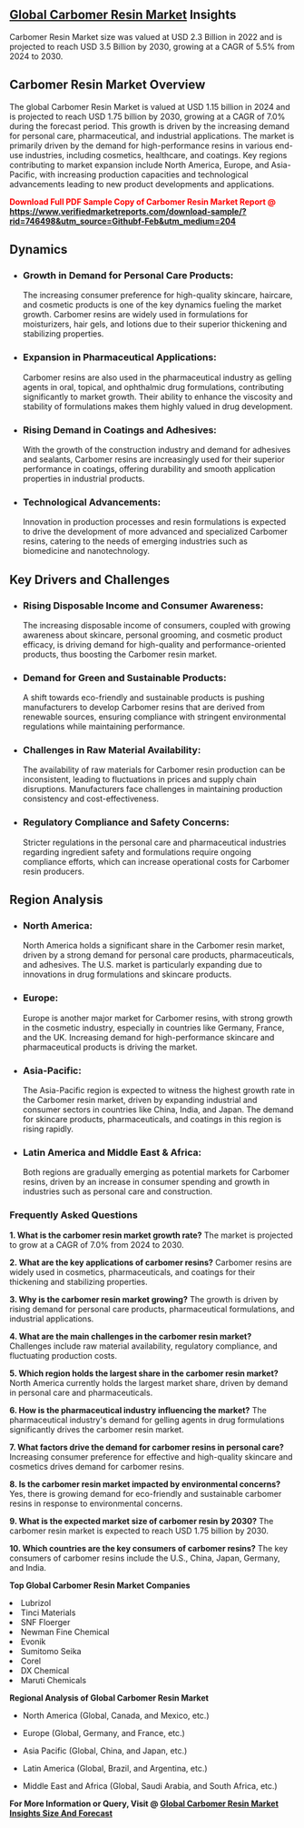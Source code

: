 <h2><a href="https://www.verifiedmarketreports.com/download-sample/?rid=746498&amp;utm_source=Githubf&amp;utm_medium=204" target="_blank">Global Carbomer Resin Market</a> Insights</h2><p>Carbomer Resin Market size was valued at USD 2.3 Billion in 2022 and is projected to reach USD 3.5 Billion by 2030, growing at a CAGR of 5.5% from 2024 to 2030.</p><p><h2>Carbomer Resin Market Overview</h2> <p>The global Carbomer Resin Market is valued at USD 1.15 billion in 2024 and is projected to reach USD 1.75 billion by 2030, growing at a CAGR of 7.0% during the forecast period. This growth is driven by the increasing demand for personal care, pharmaceutical, and industrial applications. The market is primarily driven by the demand for high-performance resins in various end-use industries, including cosmetics, healthcare, and coatings. Key regions contributing to market expansion include North America, Europe, and Asia-Pacific, with increasing production capacities and technological advancements leading to new product developments and applications.</p> <p><strong><p><span class=""><span style="color: #ff0000;"><strong>Download Full PDF Sample Copy of Carbomer Resin Market Report</strong> @ </span><a href="https://www.verifiedmarketreports.com/download-sample/?rid=746498&amp;utm_source=Githubf-Feb&amp;utm_medium=204" target="_blank">https://www.verifiedmarketreports.com/download-sample/?rid=746498&amp;utm_source=Githubf-Feb&amp;utm_medium=204</a></span></p></strong></p> <h2>Dynamics</h2> <ul> <li><h3>Growth in Demand for Personal Care Products:</h3> The increasing consumer preference for high-quality skincare, haircare, and cosmetic products is one of the key dynamics fueling the market growth. Carbomer resins are widely used in formulations for moisturizers, hair gels, and lotions due to their superior thickening and stabilizing properties.</li> <li><h3>Expansion in Pharmaceutical Applications:</h3> Carbomer resins are also used in the pharmaceutical industry as gelling agents in oral, topical, and ophthalmic drug formulations, contributing significantly to market growth. Their ability to enhance the viscosity and stability of formulations makes them highly valued in drug development.</li> <li><h3>Rising Demand in Coatings and Adhesives:</h3> With the growth of the construction industry and demand for adhesives and sealants, Carbomer resins are increasingly used for their superior performance in coatings, offering durability and smooth application properties in industrial products.</li> <li><h3>Technological Advancements:</h3> Innovation in production processes and resin formulations is expected to drive the development of more advanced and specialized Carbomer resins, catering to the needs of emerging industries such as biomedicine and nanotechnology.</li> </ul> <h2>Key Drivers and Challenges</h2> <ul> <li><h3>Rising Disposable Income and Consumer Awareness:</h3> The increasing disposable income of consumers, coupled with growing awareness about skincare, personal grooming, and cosmetic product efficacy, is driving demand for high-quality and performance-oriented products, thus boosting the Carbomer resin market.</li> <li><h3>Demand for Green and Sustainable Products:</h3> A shift towards eco-friendly and sustainable products is pushing manufacturers to develop Carbomer resins that are derived from renewable sources, ensuring compliance with stringent environmental regulations while maintaining performance.</li> <li><h3>Challenges in Raw Material Availability:</h3> The availability of raw materials for Carbomer resin production can be inconsistent, leading to fluctuations in prices and supply chain disruptions. Manufacturers face challenges in maintaining production consistency and cost-effectiveness.</li> <li><h3>Regulatory Compliance and Safety Concerns:</h3> Stricter regulations in the personal care and pharmaceutical industries regarding ingredient safety and formulations require ongoing compliance efforts, which can increase operational costs for Carbomer resin producers.</li> </ul> <h2>Region Analysis</h2> <ul> <li><h3>North America:</h3> North America holds a significant share in the Carbomer resin market, driven by a strong demand for personal care products, pharmaceuticals, and adhesives. The U.S. market is particularly expanding due to innovations in drug formulations and skincare products.</li> <li><h3>Europe:</h3> Europe is another major market for Carbomer resins, with strong growth in the cosmetic industry, especially in countries like Germany, France, and the UK. Increasing demand for high-performance skincare and pharmaceutical products is driving the market.</li> <li><h3>Asia-Pacific:</h3> The Asia-Pacific region is expected to witness the highest growth rate in the Carbomer resin market, driven by expanding industrial and consumer sectors in countries like China, India, and Japan. The demand for skincare products, pharmaceuticals, and coatings in this region is rising rapidly.</li> <li><h3>Latin America and Middle East & Africa:</h3> Both regions are gradually emerging as potential markets for Carbomer resins, driven by an increase in consumer spending and growth in industries such as personal care and construction.</li> </ul> <h3>Frequently Asked Questions</h3> <p><strong>1. What is the carbomer resin market growth rate?</strong> The market is projected to grow at a CAGR of 7.0% from 2024 to 2030.</p> <p><strong>2. What are the key applications of carbomer resins?</strong> Carbomer resins are widely used in cosmetics, pharmaceuticals, and coatings for their thickening and stabilizing properties.</p> <p><strong>3. Why is the carbomer resin market growing?</strong> The growth is driven by rising demand for personal care products, pharmaceutical formulations, and industrial applications.</p> <p><strong>4. What are the main challenges in the carbomer resin market?</strong> Challenges include raw material availability, regulatory compliance, and fluctuating production costs.</p> <p><strong>5. Which region holds the largest share in the carbomer resin market?</strong> North America currently holds the largest market share, driven by demand in personal care and pharmaceuticals.</p> <p><strong>6. How is the pharmaceutical industry influencing the market?</strong> The pharmaceutical industry's demand for gelling agents in drug formulations significantly drives the carbomer resin market.</p> <p><strong>7. What factors drive the demand for carbomer resins in personal care?</strong> Increasing consumer preference for effective and high-quality skincare and cosmetics drives demand for carbomer resins.</p> <p><strong>8. Is the carbomer resin market impacted by environmental concerns?</strong> Yes, there is growing demand for eco-friendly and sustainable carbomer resins in response to environmental concerns.</p> <p><strong>9. What is the expected market size of carbomer resin by 2030?</strong> The carbomer resin market is expected to reach USD 1.75 billion by 2030.</p> <p><strong>10. Which countries are the key consumers of carbomer resins?</strong> The key consumers of carbomer resins include the U.S., China, Japan, Germany, and India.</p> </p><p><strong>Top Global Carbomer Resin Market Companies</strong></p><div data-test-id=""><p><li>Lubrizol</li><li> Tinci Materials</li><li> SNF Floerger</li><li> Newman Fine Chemical</li><li> Evonik</li><li> Sumitomo Seika</li><li> Corel</li><li> DX Chemical</li><li> Maruti Chemicals</li></p><div><strong>Regional Analysis of&nbsp;Global Carbomer Resin Market</strong></div><ul><li dir="ltr"><p dir="ltr">North America&nbsp;(Global, Canada, and Mexico, etc.)</p></li><li dir="ltr"><p dir="ltr">Europe (Global, Germany, and France, etc.)</p></li><li dir="ltr"><p dir="ltr">Asia Pacific&nbsp;(Global, China, and Japan, etc.)</p></li><li dir="ltr"><p dir="ltr">Latin America&nbsp;(Global, Brazil, and Argentina, etc.)</p></li><li dir="ltr">Middle East and Africa&nbsp;(Global, Saudi Arabia, and South Africa, etc.)</li></ul><p><strong>For More Information or Query, Visit @&nbsp;</strong><strong><a href="https://www.verifiedmarketreports.com/product/carbomer-resin-market/?utm_source=Githubf&amp;utm_medium=204" target="_blank">Global Carbomer Resin Market Insights Size And Forecast</a></strong></p></div>
